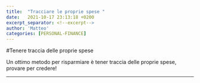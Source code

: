 ```yaml
---
title:  "Tracciare le proprie spese "
date:   2021-10-17 23:13:18 +0200
excerpt_separator: <!--excerpt-->
author: 'Matteo'
categories: [PERSONAL-FINANCE]
---
```

#Tenere traccia delle proprie spese
<!--excerpt-->



Un ottimo metodo per risparmiare è tener traccia delle proprie spese, provare per credere!






---
